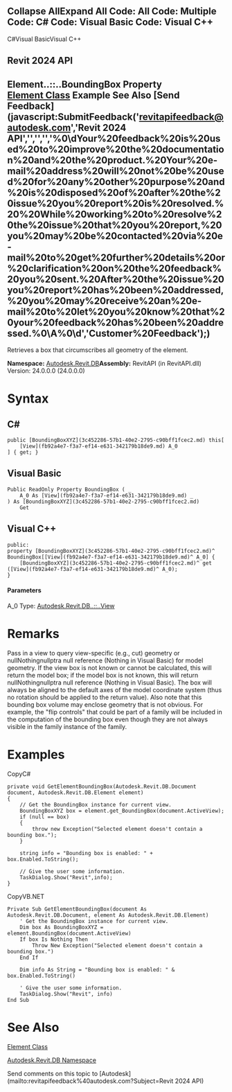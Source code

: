 ﻿

Collapse AllExpand All Code: All Code: Multiple Code: C# Code: Visual Basic Code: Visual C++   
---  
  
C#Visual BasicVisual C++

Revit 2024 API  
---  
Element..::..BoundingBox Property   
[Element Class](eb16114f-69ea-f4de-0d0d-f7388b105a16.md) Example See Also [Send Feedback](javascript:SubmitFeedback\('revitapifeedback@autodesk.com','Revit 2024 API','','','','%0\\dYour%20feedback%20is%20used%20to%20improve%20the%20documentation%20and%20the%20product.%20Your%20e-mail%20address%20will%20not%20be%20used%20for%20any%20other%20purpose%20and%20is%20disposed%20of%20after%20the%20issue%20you%20report%20is%20resolved.%20%20While%20working%20to%20resolve%20the%20issue%20that%20you%20report,%20you%20may%20be%20contacted%20via%20e-mail%20to%20get%20further%20details%20or%20clarification%20on%20the%20feedback%20you%20sent.%20After%20the%20issue%20you%20report%20has%20been%20addressed,%20you%20may%20receive%20an%20e-mail%20to%20let%20you%20know%20that%20your%20feedback%20has%20been%20addressed.%0\\A%0\\d','Customer%20Feedback'\);)  
---  
  
Retrieves a box that circumscribes all geometry of the element.

**Namespace:** [Autodesk.Revit.DB](87546ba7-461b-c646-cbb1-2cb8f5bff8b2.md)**Assembly:** RevitAPI (in RevitAPI.dll) Version: 24.0.0.0 (24.0.0.0)

# Syntax

C#  
---  
      
    
    public [BoundingBoxXYZ](3c452286-57b1-40e2-2795-c90bff1fcec2.md) this[
    	[View](fb92a4e7-f3a7-ef14-e631-342179b18de9.md) A_0
    ] { get; }  
  
Visual Basic  
---  
      
    
    Public ReadOnly Property BoundingBox ( _
    	A_0 As [View](fb92a4e7-f3a7-ef14-e631-342179b18de9.md) _
    ) As [BoundingBoxXYZ](3c452286-57b1-40e2-2795-c90bff1fcec2.md)
    	Get  
  
Visual C++  
---  
      
    
    public:
    property [BoundingBoxXYZ](3c452286-57b1-40e2-2795-c90bff1fcec2.md)^ BoundingBox[[View](fb92a4e7-f3a7-ef14-e631-342179b18de9.md)^ A_0] {
    	[BoundingBoxXYZ](3c452286-57b1-40e2-2795-c90bff1fcec2.md)^ get ([View](fb92a4e7-f3a7-ef14-e631-342179b18de9.md)^ A_0);
    }  
  
#### Parameters

A_0
    Type: [Autodesk.Revit.DB..::..View](fb92a4e7-f3a7-ef14-e631-342179b18de9.md)

# Remarks

Pass in a view to query view-specific (e.g., cut) geometry or nullNothingnullptra null reference (Nothing in Visual Basic) for model geometry. If the view box is not known or cannot be calculated, this will return the model box; if the model box is not known, this will return nullNothingnullptra null reference (Nothing in Visual Basic). The box will always be aligned to the default axes of the model coordinate system (thus no rotation should be applied to the return value). Also note that this bounding box volume may enclose geometry that is not obvious. For example, the "flip controls" that could be part of a family will be included in the computation of the bounding box even though they are not always visible in the family instance of the family.

# Examples

CopyC#
    
    
    private void GetElementBoundingBox(Autodesk.Revit.DB.Document document, Autodesk.Revit.DB.Element element)
    {
        // Get the BoundingBox instance for current view.
        BoundingBoxXYZ box = element.get_BoundingBox(document.ActiveView);
        if (null == box)
        {
            throw new Exception("Selected element doesn't contain a bounding box.");
        }
    
        string info = "Bounding box is enabled: " + box.Enabled.ToString();
    
        // Give the user some information.
        TaskDialog.Show("Revit",info);
    }

CopyVB.NET
    
    
    Private Sub GetElementBoundingBox(document As Autodesk.Revit.DB.Document, element As Autodesk.Revit.DB.Element)
        ' Get the BoundingBox instance for current view.
        Dim box As BoundingBoxXYZ = element.BoundingBox(document.ActiveView)
        If box Is Nothing Then
            Throw New Exception("Selected element doesn't contain a bounding box.")
        End If
    
        Dim info As String = "Bounding box is enabled: " & box.Enabled.ToString()
    
        ' Give the user some information.
        TaskDialog.Show("Revit", info)
    End Sub

# See Also

[Element Class](eb16114f-69ea-f4de-0d0d-f7388b105a16.md)

[Autodesk.Revit.DB Namespace](87546ba7-461b-c646-cbb1-2cb8f5bff8b2.md)

Send comments on this topic to [Autodesk](mailto:revitapifeedback%40autodesk.com?Subject=Revit 2024 API)